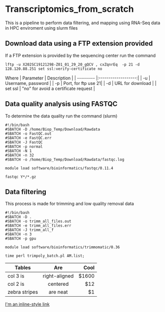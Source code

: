 # Transcriptomics_from_scratch
This is a pipeline to perform data filtering, and mapping using RNA-Seq data in HPC enviroment using slurm files

## Download data using a FTP extension provided
If a FTP extension is provided by the sequencing center run the command

``` lftp -u X202SC19121298-Z01_01_29_20_gQCV , cxZqnrEq  -p 21 -d 128.120.88.251 set ssl:verify-certificate no ```

Where
| Parameter |     Description     | 
| --------- |:-------------------:| 
| -u        | Username, password  | 
| -p        | Port, for ftp use 21|
| -d        | URL for download    | 
| set ssl   | "no" for avoid a certificate request |  


## Data quality analysis using FASTQC
To determine the data quality run the command (slurm)

```
#!/bin/bash
#SBATCH -D /home/Biop_Temp/Download/Rawdata
#SBATCH -o FastQC.out
#SBATCH -e FastQC.err
#SBATCH -J FastQC
#SBATCH -p normal
#SBATCH -N 1
#SBATCH -n 32
#SBATCH -o /home/Biop_Temp/Download/Rawdata/fastqc.log

module load software/bioinformatics/fastqc/0.11.4

fastqc Y*/*.gz
```

## Data filtering
This process is made for trimming and low quality removal data

```
#!/bin/bash
#SBATCH -D .
#SBATCH -o trimm_all_files.out
#SBATCH -e trimm_all_files.err
#SBATCH -J trimm_all_f
#SBATCH -n 3
#SBATCH -p gpu

module load software/bioinformatics/trimmomatic/0.36

time perl trimpoly_batch.pl AM.list;
```

| Tables        | Are           | Cool  |
| ------------- |:-------------:| -----:|
| col 3 is      | right-aligned | $1600 |
| col 2 is      | centered      |   $12 |
| zebra stripes | are neat      |    $1 |


[I'm an inline-style link](https://www.google.com)


